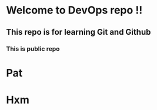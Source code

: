 # Welcome to DevOps repo !!
## This repo is for learning Git and Github
### This is public repo
# Pat
# Hxm
